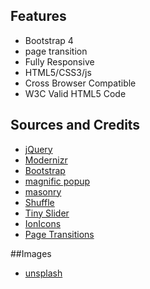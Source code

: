 ## Features

*   Bootstrap 4
*   page transition
*   Fully Responsive
*   HTML5/CSS3/js
*   Cross Browser Compatible
*   W3C Valid HTML5 Code

## Sources and Credits

*   [jQuery](https://jquery.com/)
*   [Modernizr](https://modernizr.com/)
*   [Bootstrap](https://getbootstrap.com/)
*   [magnific popup](https://dimsemenov.com/plugins/magnific-popup/)
*   [masonry](https://masonry.desandro.com/)
*   [Shuffle](https://vestride.github.io/Shuffle/)
*   [Tiny Slider](https://github.com/ganlanyuan/tiny-slider)
*   [IonIcons](https://ionicons.com/v2/)
*   [Page Transitions](https://tympanus.net/Development/PageTransitions/)

##Images
*   [unsplash](https://unsplash.com/)

